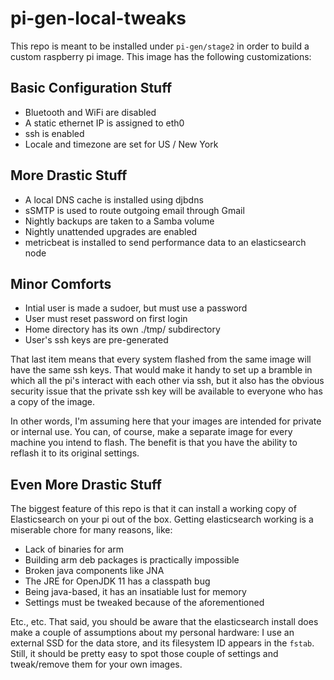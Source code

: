 # pi-gen-local-tweaks

This repo is meant to be installed under `pi-gen/stage2` in order
to build a custom raspberry pi image. This image has the following
customizations:

## Basic Configuration Stuff

* Bluetooth and WiFi are disabled
* A static ethernet IP is assigned to eth0
* ssh is enabled
* Locale and timezone are set for US / New York

## More Drastic Stuff

* A local DNS cache is installed using djbdns
* sSMTP is used to route outgoing email through Gmail
* Nightly backups are taken to a Samba volume
* Nightly unattended upgrades are enabled
* metricbeat is installed to send performance data to an elasticsearch node

## Minor Comforts

* Intial user is made a sudoer, but must use a password
* User must reset password on first login
* Home directory has its own ./tmp/ subdirectory
* User's ssh keys are pre-generated

That last item means that every system flashed from the same image
will have the same ssh keys. That would make it handy to set up a
bramble in which all the pi's interact with each other via ssh, but
it also has the obvious security issue that the private ssh key
will be available to everyone who has a copy of the image.

In other words, I'm assuming here that your images are intended for
private or internal use. You can, of course, make a separate image
for every machine you intend to flash. The benefit is that you have
the ability to reflash it to its original settings.

## Even More Drastic Stuff

The biggest feature of this repo is that it can install a working
copy of Elasticsearch on your pi out of the box. Getting elasticsearch
working is a miserable chore for many reasons, like:

* Lack of binaries for arm
* Building arm deb packages is practically impossible
* Broken java components like JNA
* The JRE for OpenJDK 11 has a classpath bug
* Being java-based, it has an insatiable lust for memory
* Settings must be tweaked because of the aforementioned

Etc., etc. That said, you should be aware that the elasticsearch
install does make a couple of assumptions about my personal hardware:
I use an external SSD for the data store, and its filesystem ID appears
in the `fstab`. Still, it should be pretty easy to spot those couple of
settings and tweak/remove them for your own images.

